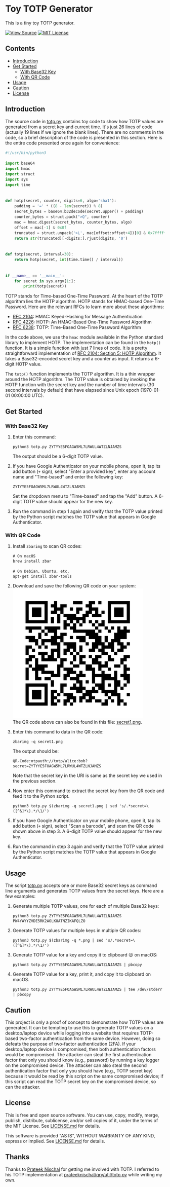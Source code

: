 Toy TOTP Generator
==================

This is a tiny toy TOTP generator.

[![View Source][Source SVG]][Source File]
[![MIT License][License SVG]][L]

[Source SVG]: https://img.shields.io/badge/view-source-brightgreen.svg
[Source File]: totp.py
[License SVG]: https://img.shields.io/badge/license-MIT-blue.svg
[L]: LICENSE.md


Contents
--------

* [Introduction](#introduction)
* [Get Started](#get-started)
  * [With Base32 Key](#with-base32-key)
  * [With QR Code](#with-qr-code)
* [Usage](#usage)
* [Caution](#caution)
* [License](#license)


Introduction
------------

The source code in [totp.py](totp.py) contains toy code to show how TOTP
values are generated from a secret key and current time. It's just 26
lines of code (actually 19 lines if we ignore the blank lines). There
are no comments in the code, so a brief description of the code is
presented in this section. Here is the entire code presented once again
for convenience:

```python
#!/usr/bin/python3

import base64
import hmac
import struct
import sys
import time


def hotp(secret, counter, digits=6, algo='sha1'):
    padding = '=' * ((8 - len(secret)) % 8)
    secret_bytes = base64.b32decode(secret.upper() + padding)
    counter_bytes = struct.pack(">Q", counter)
    mac = hmac.digest(secret_bytes, counter_bytes, algo)
    offset = mac[-1] & 0x0f
    truncated = struct.unpack('>L', mac[offset:offset+4])[0] & 0x7fffffff
    return str(truncated)[-digits:].rjust(digits, '0')


def totp(secret, interval=30):
    return hotp(secret, int(time.time() / interval))


if __name__ == '__main__':
    for secret in sys.argv[1:]:
        print(totp(secret))
```

TOTP stands for Time-based One-Time Password. At the heart of the TOTP
algorithm lies the HOTP algorithm. HOTP stands for HMAC-based One-Time
Password. Here are the relevant RFCs to learn more about these
algorithms:

  - [RFC 2104]: HMAC: Keyed-Hashing for Message Authentication
  - [RFC 4226]: HOTP: An HMAC-Based One-Time Password Algorithm
  - [RFC 6238]: TOTP: Time-Based One-Time Password Algorithm

[RFC 2104]: https://tools.ietf.org/html/rfc2104
[RFC 4226]: https://tools.ietf.org/html/rfc4226
[RFC 6238]: https://tools.ietf.org/html/rfc6238
[RFC 2104-5]: https://tools.ietf.org/html/rfc4226#section-5

In the code above, we use the `hmac` module available in the Python
standard library to implement HOTP. The implementation can be found in
the `hotp()` function. It is a simple function with just 7 lines of
code. It is a pretty straightforward implementation of [RFC 2104:
Section 5: HOTP Algorithm][RFC 2104-5]. It takes a Base32-encoded secret
key and a counter as input. It returns a 6-digit HOTP value.

The `totp()` function implements the TOTP algorithm. It is a thin
wrapper around the HOTP algorithm. The TOTP value is obtained by
invoking the HOTP function with the secret key and the number of time
intervals (30 second intervals by default) that have elapsed since Unix
epoch (1970-01-01 00:00:00 UTC).


Get Started
-----------

### With Base32 Key

 1. Enter this command:

        python3 totp.py ZYTYYE5FOAGW5ML7LRWUL4WTZLNJAMZS

    The output should be a 6-digit TOTP value.

 2. If you have Google Authenticator on your mobile phone, open it, tap
    its add button (`+` sign), select "Enter a provided key", enter any
    account name and "Time-based" and enter the following key:

        ZYTYYE5FOAGW5ML7LRWUL4WTZLNJAMZS

     Set the dropdown menu to "Time-based" and tap the "Add" button. A
     6-digit TOTP value should appear for the new key.

 3. Run the command in step 1 again and verify that the TOTP value
    printed by the Python script matches the TOTP value that appears in
    Google Authenticator.


### With QR Code

 1. Install `zbarimg` to scan QR codes:

    ```shell
    # On macOS
    brew install zbar

    # On Debian, Ubuntu, etc.
    apt-get install zbar-tools
    ```

 2. Download and save the following QR code on your system:\
    [![QR code for TOTP secret key](secret1.png)](secret1.png)\
    The QR code above can also be found in this file:
    [secret1.png](secret1.png).

 3. Enter this command to data in the QR code:


    ```shell
    zbarimg -q secret1.png
    ```

    The output should be:

    ```
    QR-Code:otpauth://totp/alice:bob?secret=ZYTYYE5FOAGW5ML7LRWUL4WTZLNJAMZS
    ```

    Note that the secret key in the URI is same as the secret key we
    used in the previous section.

 4. Now enter this command to extract the secret key from the QR code
    and feed it to the Python script.

    ```shell
    python3 totp.py $(zbarimg -q secret1.png | sed 's/.*secret=\([^&]*\).*/\1/')
    ```

 5. If you have Google Authenticator on your mobile phone, open it, tap
    its add button (`+` sign), select "Scan a barcode", and scan the QR
    code shown above in step 3. A 6-digit TOTP value should appear for
    the new key.

 6. Run the command in step 3 again and verify that the TOTP value
    printed by the Python script matches the TOTP value that appears in
    Google Authenticator.


Usage
-----

The script [totp.py](totp.py) accepts one or more Base32 secret keys as
command line arguments and generates TOTP values from the secret keys.
Here are a few examples:

 1. Generate multiple TOTP values, one for each of multiple Base32 keys:

    ```shell
    python3 totp.py ZYTYYE5FOAGW5ML7LRWUL4WTZLNJAMZS PW4YAYYZVDE5RK2AOLKUATNZIKAFQLZO
    ```

 2. Generate TOTP values for multiple keys in multiple QR codes:

    ```shell
    python3 totp.py $(zbarimg -q *.png | sed 's/.*secret=\([^&]*\).*/\1/')
    ```

 3. Generate TOTP value for a key and copy it to clipboard :wink: on macOS:

    ```shell
    python3 totp.py ZYTYYE5FOAGW5ML7LRWUL4WTZLNJAMZS | pbcopy
    ```

 4. Generate TOTP value for a key, print it, and copy it to clipboard on
    macOS.

    ```shell
    python3 totp.py ZYTYYE5FOAGW5ML7LRWUL4WTZLNJAMZS | tee /dev/stderr | pbcopy
    ```


Caution
-------

This project is only a proof of concept to demonstrate how TOTP values
are generated. It can be tempting to use this to generate TOTP values on
a desktop/laptop device while logging into a website that requires
TOTP-based two-factor authentication from the same device. However,
doing so defeats the purpose of two-factor authentication (2FA). If your
desktop/laptop device is compromised, then both authentication factors
would be compromised. The attacker can steal the first authentication
factor that only you should know (e.g., password) by running a key
logger on the compromised device. The attacker can also steal the second
authentication factor that only you should have (e.g., TOTP secret key)
because it would be read by this script on the same compromised device;
if this script can read the TOTP secret key on the compromised device,
so can the attacker.


License
-------

This is free and open source software. You can use, copy, modify,
merge, publish, distribute, sublicense, and/or sell copies of it,
under the terms of the MIT License. See [LICENSE.md][L] for details.

This software is provided "AS IS", WITHOUT WARRANTY OF ANY KIND,
express or implied. See [LICENSE.md][L] for details.


Thanks
------

Thanks to [Prateek Nischal][PN] for getting me involved with TOTP. I
referred to his TOTP implementation at
[prateeknischal/qry/util/totp.py][PNTOTP] while writing my own.

[PN]: https://github.com/prateeknischal
[PNTOTP]: https://github.com/prateeknischal/qry/blob/master/util/totp.py
